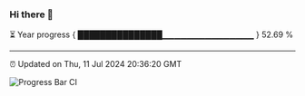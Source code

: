 ### Hi there 👋

⏳ Year progress { ███████████████▁▁▁▁▁▁▁▁▁▁▁▁▁▁▁ } 52.69 %

---

⏰ Updated on Thu, 11 Jul 2024 20:36:20 GMT

![Progress Bar CI](https://github.com/IshwaranRudhara/GIT-ACTION/workflows/Progress%20Bar%20CI/badge.svg)
